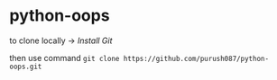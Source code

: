 # python-oops

to clone locally -> *Install Git*

then use command `git clone https://github.com/purush087/python-oops.git`

